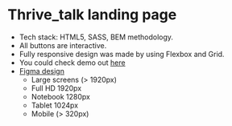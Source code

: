 # Thrive_talk landing page
 - Tech stack: HTML5, SASS, BEM methodology.
 - All buttons are interactive.
 - Fully responsive design was made by using Flexbox and Grid.
 - You could check demo out [here](https://atteroot.github.io/Thrive_talk/)
 - [Figma design](https://www.figma.com/file/aHd2rHMrnzDXhowLuIQjIyVQ/ThriveTalk-Landing-Page?node-id=0%3A1)
     - Large screens (> 1920px)
     - Full HD 1920px
     - Notebook 1280px
     - Tablet 1024px
     - Mobile (> 320px)
